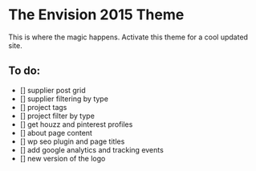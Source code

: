 # The Envision 2015 Theme
This is where the magic happens. Activate this theme for a cool updated site.

## To do:
 - [] supplier post grid
 - [] supplier filtering by type
 - [] project tags
 - [] project filter by type
 - [] get houzz and pinterest profiles
 - [] about page content
 - [] wp seo plugin and page titles
 - [] add google analytics and tracking events
 - [] new version of the logo 